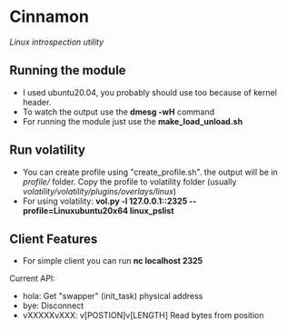 # Cinnamon
*Linux introspection utility*

## Running the module

* I used ubuntu20.04, you probably should use too because of kernel header.
* To watch the output use the **dmesg -wH** command
* For running the module just use the **make_load_unload.sh**

## Run volatility

* You can create profile using "create_profile.sh". the output will be in *profile/* folder.
Copy the profile to volatility folder (usually *volatility/volatility/plugins/overlays/linux*)
* For using volatility: **vol.py -l 127.0.0.1::2325 --profile=Linuxubuntu20x64 linux_pslist**

## Client Features
* For simple client you can run **nc localhost 2325**

Current API:
* hola: Get "swapper" (init_task) physical address
* bye: Disconnect
* vXXXXXvXXX: v[POSTION]v[LENGTH] Read bytes from position